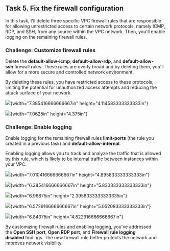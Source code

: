 ## Task 5. Fix the firewall configuration

In this task, I\'ll delete three specific VPC firewall rules that are
responsible for allowing unrestricted access to certain network
protocols, namely ICMP, RDP, and SSH, from any source within the VPC
network. Then, you\'ll enable logging on the remaining firewall rules.

### **Challenge: Customize firewall rules**

Delete the **default-allow-icmp**, **default-allow-rdp**,
and **default-allow-ssh** firewall rules. These rules are overly broad
and by deleting them, you\'ll allow for a more secure and controlled
network environment.

By deleting these rules, you have restricted access to these protocols,
limiting the potential for unauthorized access attempts and reducing the
attack surface of your network.

![](media/image1.png){width="7.385416666666667in"
height="4.114583333333333in"}

![](media/image2.png){width="7.0625in" height="4.375in"}

### **Challenge: Enable logging**

Enable logging for the remaining firewall rules **limit-ports** (the
rule you created in a previous task) and **default-allow-internal**.

Enabling logging allows you to track and analyze the traffic that is
allowed by this rule, which is likely to be internal traffic between
instances within your VPC.

![](media/image3.png){width="7.010416666666667in"
height="4.895833333333333in"}

![](media/image4.png){width="6.385416666666667in"
height="5.833333333333333in"}

![](media/image5.png){width="6.96875in" height="2.3958333333333335in"}

![](media/image6.png){width="6.572916666666667in"
height="5.052083333333333in"}

![](media/image7.png){width="6.84375in" height="4.822916666666667in"}

By customizing firewall rules and enabling logging, you\'ve addressed
the **Open SSH port**, **Open RDP port**, and **Firewall rule logging
disabled** findings. The new firewall rule better protects the network
and improves network visibility.
